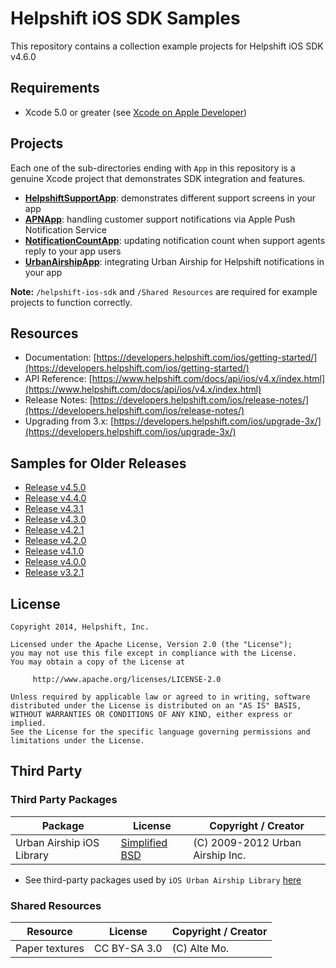 # Helpshift iOS SDK Samples

This repository contains a collection example projects for Helpshift iOS SDK v4.6.0

## Requirements

* Xcode 5.0 or greater (see [Xcode on Apple Developer](https://developer.apple.com/xcode/downloads/))

## Projects

Each one of the sub-directories ending with `App` in this repository is a genuine Xcode project that demonstrates SDK integration and features.

* **[HelpshiftSupportApp](HelpshiftSupportApp)**: demonstrates different support screens in your app
* **[APNApp](APNApp)**: handling customer support notifications via Apple Push Notification Service
* **[NotificationCountApp](NotificationCountApp)**: updating notification count when support agents reply to your app users
* **[UrbanAirshipApp](UrbanAirshipApp)**: integrating Urban Airship for Helpshift notifications in your app

**Note:** `/helpshift-ios-sdk` and `/Shared Resources` are required for example projects to function correctly.

## Resources
* Documentation: [https://developers.helpshift.com/ios/getting-started/](https://developers.helpshift.com/ios/getting-started/)
* API Reference: [https://www.helpshift.com/docs/api/ios/v4.x/index.html](https://www.helpshift.com/docs/api/ios/v4.x/index.html)
* Release Notes: [https://developers.helpshift.com/ios/release-notes/](https://developers.helpshift.com/ios/release-notes/)
* Upgrading from 3.x: [https://developers.helpshift.com/ios/upgrade-3x/](https://developers.helpshift.com/ios/upgrade-3x/)

## Samples for Older Releases

* [Release v4.5.0](../../tree/release/4.5.0)
* [Release v4.4.0](../../tree/release/4.4.0)
* [Release v4.3.1](../../tree/release/4.3.1)
* [Release v4.3.0](../../tree/release/4.3.0)
* [Release v4.2.1](../../tree/release/4.2.1)
* [Release v4.2.0](../../tree/release/4.2.0)
* [Release v4.1.0](../../tree/release/4.1.0)
* [Release v4.0.0](../../tree/release/4.0.0)
* [Release v3.2.1](../../tree/release/3.2.1)

## License

```
Copyright 2014, Helpshift, Inc.

Licensed under the Apache License, Version 2.0 (the "License");
you may not use this file except in compliance with the License.
You may obtain a copy of the License at

     http://www.apache.org/licenses/LICENSE-2.0

Unless required by applicable law or agreed to in writing, software
distributed under the License is distributed on an "AS IS" BASIS,
WITHOUT WARRANTIES OR CONDITIONS OF ANY KIND, either express or implied.
See the License for the specific language governing permissions and
limitations under the License.
```

## Third Party

### Third Party Packages

| Package       | License                               | Copyright / Creator
-----------------|---------------------------------------|---------------------
| Urban Airship iOS Library | [Simplified BSD](UrbanAirshipApp/Airship/LICENSE) | (C) 2009-2012 Urban Airship Inc.

* See third-party packages used by `iOS Urban Airship Library` [here](UrbanAirshipApp/Airship#third-party-packages)


### Shared Resources

| Resource       | License                               | Copyright / Creator
-----------------|---------------------------------------|---------------------
| Paper textures | CC BY-SA 3.0 | (C) Alte Mo.
